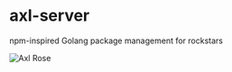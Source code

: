 axl-server
==========

npm-inspired Golang package management for rockstars

![Axl Rose](https://www.musicmonks.com/wp-content/uploads/2012/05/axl-rose-american-flag-pants.jpg)

